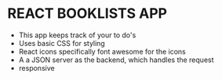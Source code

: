 # REACT BOOKLISTS APP

- This app keeps track of your to do's
- Uses basic CSS for styling
- React icons specifically font awesome for the icons
- A a JSON server as the backend, which handles the request
- responsive
